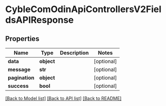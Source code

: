 # CybleComOdinApiControllersV2FieldsAPIResponse

## Properties
Name | Type | Description | Notes
------------ | ------------- | ------------- | -------------
**data** | **object** |  | [optional] 
**message** | **str** |  | [optional] 
**pagination** | **object** |  | [optional] 
**success** | **bool** |  | [optional] 

[[Back to Model list]](../README.md#documentation-for-models) [[Back to API list]](../README.md#documentation-for-api-endpoints) [[Back to README]](../README.md)


